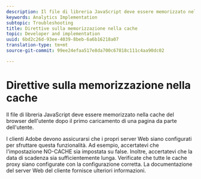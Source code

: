 ```yaml
---
description: Il file di libreria JavaScript deve essere memorizzato nella cache del browser dell'utente dopo il primo caricamento di una pagina da parte dell'utente.
keywords: Analytics Implementation
subtopic: Troubleshooting
title: Direttive sulla memorizzazione nella cache
topic: Developer and implementation
uuid: 6bd2c26d-93ee-4039-8beb-6a6b16218a07
translation-type: tm+mt
source-git-commit: 99ee24efaa517e8da700c67818c111c4aa90dc02

---
```



# Direttive sulla memorizzazione nella cache

Il file di libreria JavaScript deve essere memorizzato nella cache del browser dell'utente dopo il primo caricamento di una pagina da parte dell'utente.

I clienti Adobe devono assicurarsi che i propri server Web siano configurati per sfruttare questa funzionalità. Ad esempio, accertatevi che l'impostazione NO-CACHE sia impostata su false. Inoltre, accertatevi che la data di scadenza sia sufficientemente lunga. Verificate che tutte le cache proxy siano configurate con la configurazione corretta. La documentazione del server Web del cliente fornisce ulteriori informazioni.
